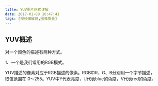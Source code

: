 ```yaml
---
title: YUV图片格式详解
date: 2017-01-08 10:47:41
tags: [视频编解码,图像质量]
---
```


## YUV概述

对一个颜色的描述有两种方式。

1、一个是我们常用的RGB模式。

YUV描述的像素对应于RGB描述的像素。RGB中R、G、B分别用一个字节描述，取值范围在 0～255。YUV中Y代表亮度，U代表blue的色度，V代表red的色度。